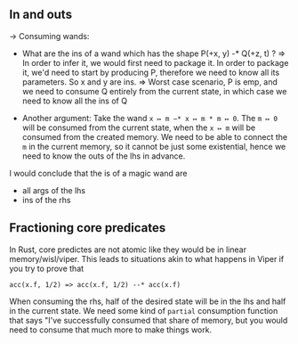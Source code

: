 ## In and outs

-> Consuming wands:
  - What are the ins of a wand which has the shape P(+x, y) -* Q(+z, t) ?
  => In order to infer it, we would first need to package it.
     In order to package it, we'd need to start by producing P, therefore we need to know all its parameters.
     So x and y are ins.
  => Worst case scenario, P is emp, and we need to consume Q entirely from the current state, in which case we need to know all the ins of Q
  
  - Another argument: Take the wand `x ↦ m −* x ↦ m * m ↦ 0`. The `m ↦ 0` will be consumed from the current state, when the `x ↦ m` will be consumed from the created memory.
    We need to be able to connect the `m` in the current memory, so it cannot be just some existential, hence we need to know the outs of the lhs in advance.
  
  I would conclude that the is of a magic wand are
  - all args of the lhs
  - ins of the rhs


## Fractioning core predicates

In Rust, core predictes are not atomic like they would be in linear memory/wisl/viper.
This leads to situations akin to what happens in Viper if you try to prove that 
```
acc(x.f, 1/2) => acc(x.f, 1/2) --* acc(x.f)
```
When consuming the rhs, half of the desired state will be in the lhs and half in the current state.
We need some kind of `partial` consumption function that says "I've successfully consumed that share of memory,
but you would need to consume that much more to make things work.